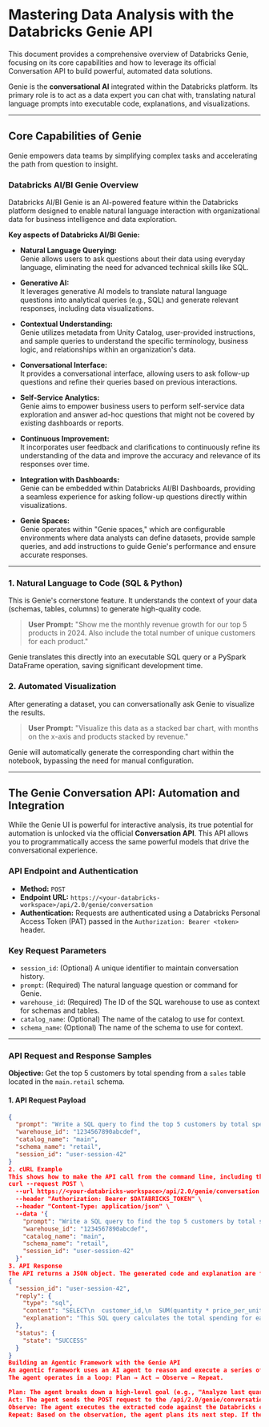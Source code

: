 # Mastering Data Analysis with the Databricks Genie API

This document provides a comprehensive overview of Databricks Genie, focusing on its core capabilities and how to leverage its official Conversation API to build powerful, automated data solutions.

Genie is the **conversational AI** integrated within the Databricks platform. Its primary role is to act as a data expert you can chat with, translating natural language prompts into executable code, explanations, and visualizations.

---

## Core Capabilities of Genie

Genie empowers data teams by simplifying complex tasks and accelerating the path from question to insight.

### Databricks AI/BI Genie Overview

Databricks AI/BI Genie is an AI-powered feature within the Databricks platform designed to enable natural language interaction with organizational data for business intelligence and data exploration.  

**Key aspects of Databricks AI/BI Genie:**

- **Natural Language Querying:**  
  Genie allows users to ask questions about their data using everyday language, eliminating the need for advanced technical skills like SQL.

- **Generative AI:**  
  It leverages generative AI models to translate natural language questions into analytical queries (e.g., SQL) and generate relevant responses, including data visualizations.

- **Contextual Understanding:**  
  Genie utilizes metadata from Unity Catalog, user-provided instructions, and sample queries to understand the specific terminology, business logic, and relationships within an organization's data.

- **Conversational Interface:**  
  It provides a conversational interface, allowing users to ask follow-up questions and refine their queries based on previous interactions.

- **Self-Service Analytics:**  
  Genie aims to empower business users to perform self-service data exploration and answer ad-hoc questions that might not be covered by existing dashboards or reports.

- **Continuous Improvement:**  
  It incorporates user feedback and clarifications to continuously refine its understanding of the data and improve the accuracy and relevance of its responses over time.

- **Integration with Dashboards:**  
  Genie can be embedded within Databricks AI/BI Dashboards, providing a seamless experience for asking follow-up questions directly within visualizations.

- **Genie Spaces:**  
  Genie operates within "Genie spaces," which are configurable environments where data analysts can define datasets, provide sample queries, and add instructions to guide Genie's performance and ensure accurate responses.

---

### 1. Natural Language to Code (SQL & Python)

This is Genie's cornerstone feature. It understands the context of your data (schemas, tables, columns) to generate high-quality code.

> **User Prompt:** "Show me the monthly revenue growth for our top 5 products in 2024. Also include the total number of unique customers for each product."

Genie translates this directly into an executable SQL query or a PySpark DataFrame operation, saving significant development time.

### 2. Automated Visualization

After generating a dataset, you can conversationally ask Genie to visualize the results.

> **User Prompt:** "Visualize this data as a stacked bar chart, with months on the x-axis and products stacked by revenue."

Genie will automatically generate the corresponding chart within the notebook, bypassing the need for manual configuration.

---

## The Genie Conversation API: Automation and Integration

While the Genie UI is powerful for interactive analysis, its true potential for automation is unlocked via the official **Conversation API**. This API allows you to programmatically access the same powerful models that drive the conversational experience.

### API Endpoint and Authentication

* **Method:** `POST`  
* **Endpoint URL:** `https://<your-databricks-workspace>/api/2.0/genie/conversation`  
* **Authentication:** Requests are authenticated using a Databricks Personal Access Token (PAT) passed in the `Authorization: Bearer <token>` header.  

### Key Request Parameters

* `session_id`: (Optional) A unique identifier to maintain conversation history.  
* `prompt`: (Required) The natural language question or command for Genie.  
* `warehouse_id`: (Required) The ID of the SQL warehouse to use as context for schemas and tables.  
* `catalog_name`: (Optional) The name of the catalog to use for context.  
* `schema_name`: (Optional) The name of the schema to use for context.  

---

### API Request and Response Samples

**Objective:** Get the top 5 customers by total spending from a `sales` table located in the `main.retail` schema.

#### 1. API Request Payload

```json
{
  "prompt": "Write a SQL query to find the top 5 customers by total spending.",
  "warehouse_id": "1234567890abcdef",
  "catalog_name": "main",
  "schema_name": "retail",
  "session_id": "user-session-42"
}
2. cURL Example
This shows how to make the API call from the command line, including the authentication header.
curl --request POST \
  --url https://<your-databricks-workspace>/api/2.0/genie/conversation \
  --header "Authorization: Bearer $DATABRICKS_TOKEN" \
  --header "Content-Type: application/json" \
  --data '{
    "prompt": "Write a SQL query to find the top 5 customers by total spending.",
    "warehouse_id": "1234567890abcdef",
    "catalog_name": "main",
    "schema_name": "retail",
    "session_id": "user-session-42"
  }'
3. API Response
The API returns a JSON object. The generated code and explanation are found within the reply object.
{
  "session_id": "user-session-42",
  "reply": {
    "type": "sql",
    "content": "SELECT\n  customer_id,\n  SUM(quantity * price_per_unit) AS total_spending\nFROM\n  main.retail.sales\nGROUP BY\n  customer_id\nORDER BY\n  total_spending DESC\nLIMIT 5;",
    "explanation": "This SQL query calculates the total spending for each customer by multiplying the quantity by the price per unit. It then groups the results by customer, orders them in descending order of total spending, and returns the top 5 customers."
  },
  "status": {
    "state": "SUCCESS"
  }
}
Building an Agentic Framework with the Genie API
An agentic framework uses an AI agent to reason and execute a series of tasks. The official Genie API is the perfect "reasoning engine" for this.
The agent operates in a loop: Plan → Act → Observe → Repeat.

Plan: The agent breaks down a high-level goal (e.g., "Analyze last quarter's sales performance") into a specific question. It then constructs the JSON payload for the Genie API, including the prompt, warehouse_id, and other context.
Act: The agent sends the POST request to the /api/2.0/genie/conversation endpoint. It then parses the JSON response to extract the generated SQL or Python code from the reply.content field.
Observe: The agent executes the extracted code against the Databricks environment (e.g., using the Databricks SQL Connector). The result of the execution (data or an error) becomes the observation.
Repeat: Based on the observation, the agent plans its next step. If the first query returned a list of top products, its next plan might be to generate a new query to analyze the sales trend for each of those products, using the same session_id to maintain context. This loop continues until the high-level goal is achieved.
